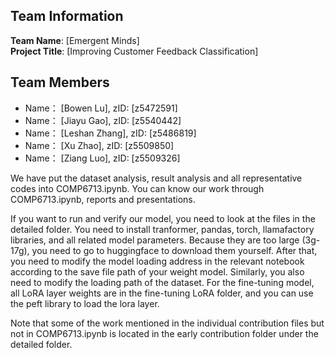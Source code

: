 ## Team Information
**Team Name**: [Emergent Minds]  
**Project Title**: [Improving Customer Feedback Classification]  

## Team Members
- Name： [Bowen Lu], zID: [z5472591]  
- Name： [Jiayu Gao], zID: [z5540442]  
- Name： [Leshan Zhang], zID: [z5486819]
- Name： [Xu Zhao], zID: [z5509850] 
- Name： [Ziang Luo], zID: [z5509326]  

We have put the dataset analysis, result analysis and all representative codes into COMP6713.ipynb. You can know our work through COMP6713.ipynb, reports and presentations.

If you want to run and verify our model, you need to look at the files in the detailed folder. You need to install tranformer, pandas, torch, llamafactory libraries, and all related model parameters. Because they are too large (3g-17g), you need to go to huggingface to download them yourself. After that, you need to modify the model loading address in the relevant notebook according to the save file path of your weight model. Similarly, you also need to modify the loading path of the dataset. For the fine-tuning model, all LoRA layer weights are in the fine-tuning LoRA folder, and you can use the peft library to load the lora layer.


Note that some of the work mentioned in the individual contribution files but not in COMP6713.ipynb is located in the early contribution folder under the detailed folder.